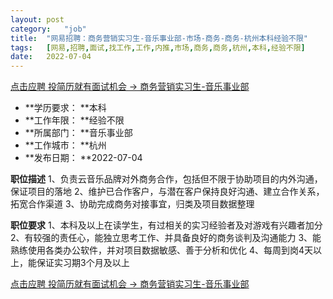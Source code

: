 ```yaml
---
layout:	post
category:	"job"
title:	"网易招聘：商务营销实习生-音乐事业部-市场-商务-商务-杭州本科经验不限"
tags:	[网易,招聘,面试,找工作,工作,内推,市场,商务,商务,杭州,本科,经验不限]
date:	2022-07-04
---
```


[点击应聘 投简历就有面试机会 -> 商务营销实习生-音乐事业部](http://mobile.bole.netease.com/bole/boleDetail?id=39105&employeeId=346f03c3cda5f04c&key=all)



- **学历要求： **本科
- **工作年限： **经验不限
- **所属部门： **音乐事业部
- **工作城市： **杭州
- **发布日期： **2022-07-04



**职位描述**
1、负责云音乐品牌对外商务合作，包括但不限于协助项目的内外沟通，保证项目的落地
2、维护已合作客户，与潜在客户保持良好沟通、建立合作关系，拓宽合作渠道
3、协助完成商务对接事宜，归类及项目数据整理



**职位要求**
1、本科及以上在读学生，有过相关的实习经验者及对游戏有兴趣者加分
2、有较强的责任心，能独立思考工作、并具备良好的商务谈判及沟通能力
3、能熟练使用各类办公软件，并对项目数据敏感、善于分析和优化
4、每周到岗4天以上，能保证实习期3个月及以上



[点击应聘 投简历就有面试机会 -> 商务营销实习生-音乐事业部](http://mobile.bole.netease.com/bole/boleDetail?id=39105&employeeId=346f03c3cda5f04c&key=all)